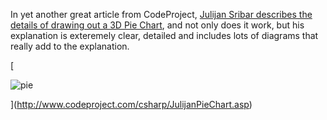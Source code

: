 In yet another great article from CodeProject, [Julijan Sribar describes the details of drawing out a 3D Pie Chart](http://www.codeproject.com/csharp/JulijanPieChart.asp), and not only does it work, but his explanation is exteremely clear, detailed and includes lots of diagrams that really add to the explanation.

[

<img alt="pie" hspace="0" src="http://msdn.microsoft.com/vbasic/art/blogart/piechart1.jpg" align="baseline" border="0" />

](http://www.codeproject.com/csharp/JulijanPieChart.asp)

